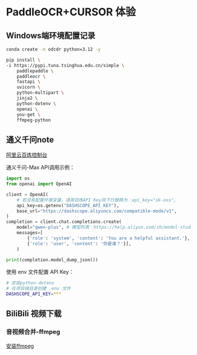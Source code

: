 # PaddleOCR+CURSOR 体验

## Windows端环境配置记录

```bash
conda create -n odcdr python=3.12 -y

pip install \
-i https://pypi.tuna.tsinghua.edu.cn/simple \
    paddlepaddle \
    paddleocr \
    fastapi \
    uvicorn \
    python-multipart \
    jinja2 \
    python-dotenv \
    openai \
    you-get \
    ffmpeg-python

```

## 通义千问note

[阿里云百炼控制台](https://bailian.console.aliyun.com/)

通义千问-Max API调用示例：

```python
import os
from openai import OpenAI

client = OpenAI(
    # 若没有配置环境变量，请用百炼API Key将下行替换为：api_key="sk-xxx",
    api_key=os.getenv("DASHSCOPE_API_KEY"), 
    base_url="https://dashscope.aliyuncs.com/compatible-mode/v1",
)
completion = client.chat.completions.create(
    model="qwen-plus", # 模型列表：https://help.aliyun.com/zh/model-studio/getting-started/models
    messages=[
        {'role': 'system', 'content': 'You are a helpful assistant.'},
        {'role': 'user', 'content': '你是谁？'}],
    )
    
print(completion.model_dump_json())
```

使用 env 文件配置 API Key：

```bash
# 安装python-dotenv
# 在项目根目录创建 .env 文件
DASHSCOPE_API_KEY=***
```

## BiliBili 视频下载

### 音视频合并-ffmpeg

[安装ffmpeg](https://github.com/BtbN/FFmpeg-Builds/releases)
